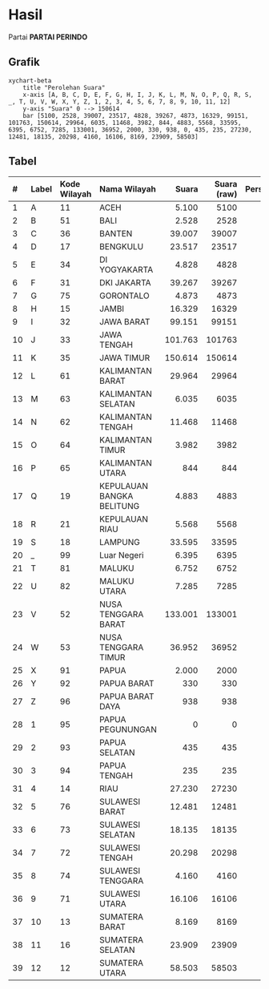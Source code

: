 # Hasil

Partai **PARTAI PERINDO**

## Grafik

```mermaid
xychart-beta
    title "Perolehan Suara"
    x-axis [A, B, C, D, E, F, G, H, I, J, K, L, M, N, O, P, Q, R, S, _, T, U, V, W, X, Y, Z, 1, 2, 3, 4, 5, 6, 7, 8, 9, 10, 11, 12]
    y-axis "Suara" 0 --> 150614
    bar [5100, 2528, 39007, 23517, 4828, 39267, 4873, 16329, 99151, 101763, 150614, 29964, 6035, 11468, 3982, 844, 4883, 5568, 33595, 6395, 6752, 7285, 133001, 36952, 2000, 330, 938, 0, 435, 235, 27230, 12481, 18135, 20298, 4160, 16106, 8169, 23909, 58503]
```

## Tabel

| #  | Label | Kode Wilayah | Nama Wilayah              | Suara   | Suara (raw) | Persentase |
|:-- |:----- |:------------ |:------------------------- | -------:| -----------:| ----------:|
| 1  | A     | 11           | ACEH                      | 5.100   | 5100        | 0,53       |
| 2  | B     | 51           | BALI                      | 2.528   | 2528        | 0,26       |
| 3  | C     | 36           | BANTEN                    | 39.007  | 39007       | 4,04       |
| 4  | D     | 17           | BENGKULU                  | 23.517  | 23517       | 2,43       |
| 5  | E     | 34           | DI YOGYAKARTA             | 4.828   | 4828        | 0,50       |
| 6  | F     | 31           | DKI JAKARTA               | 39.267  | 39267       | 4,06       |
| 7  | G     | 75           | GORONTALO                 | 4.873   | 4873        | 0,50       |
| 8  | H     | 15           | JAMBI                     | 16.329  | 16329       | 1,69       |
| 9  | I     | 32           | JAWA BARAT                | 99.151  | 99151       | 10,26      |
| 10 | J     | 33           | JAWA TENGAH               | 101.763 | 101763      | 10,53      |
| 11 | K     | 35           | JAWA TIMUR                | 150.614 | 150614      | 15,58      |
| 12 | L     | 61           | KALIMANTAN BARAT          | 29.964  | 29964       | 3,10       |
| 13 | M     | 63           | KALIMANTAN SELATAN        | 6.035   | 6035        | 0,62       |
| 14 | N     | 62           | KALIMANTAN TENGAH         | 11.468  | 11468       | 1,19       |
| 15 | O     | 64           | KALIMANTAN TIMUR          | 3.982   | 3982        | 0,41       |
| 16 | P     | 65           | KALIMANTAN UTARA          | 844     | 844         | 0,09       |
| 17 | Q     | 19           | KEPULAUAN BANGKA BELITUNG | 4.883   | 4883        | 0,51       |
| 18 | R     | 21           | KEPULAUAN RIAU            | 5.568   | 5568        | 0,58       |
| 19 | S     | 18           | LAMPUNG                   | 33.595  | 33595       | 3,48       |
| 20 | _     | 99           | Luar Negeri               | 6.395   | 6395        | 0,66       |
| 21 | T     | 81           | MALUKU                    | 6.752   | 6752        | 0,70       |
| 22 | U     | 82           | MALUKU UTARA              | 7.285   | 7285        | 0,75       |
| 23 | V     | 52           | NUSA TENGGARA BARAT       | 133.001 | 133001      | 13,76      |
| 24 | W     | 53           | NUSA TENGGARA TIMUR       | 36.952  | 36952       | 3,82       |
| 25 | X     | 91           | PAPUA                     | 2.000   | 2000        | 0,21       |
| 26 | Y     | 92           | PAPUA BARAT               | 330     | 330         | 0,03       |
| 27 | Z     | 96           | PAPUA BARAT DAYA          | 938     | 938         | 0,10       |
| 28 | 1     | 95           | PAPUA PEGUNUNGAN          | 0       | 0           | 0,00       |
| 29 | 2     | 93           | PAPUA SELATAN             | 435     | 435         | 0,05       |
| 30 | 3     | 94           | PAPUA TENGAH              | 235     | 235         | 0,02       |
| 31 | 4     | 14           | RIAU                      | 27.230  | 27230       | 2,82       |
| 32 | 5     | 76           | SULAWESI BARAT            | 12.481  | 12481       | 1,29       |
| 33 | 6     | 73           | SULAWESI SELATAN          | 18.135  | 18135       | 1,88       |
| 34 | 7     | 72           | SULAWESI TENGAH           | 20.298  | 20298       | 2,10       |
| 35 | 8     | 74           | SULAWESI TENGGARA         | 4.160   | 4160        | 0,43       |
| 36 | 9     | 71           | SULAWESI UTARA            | 16.106  | 16106       | 1,67       |
| 37 | 10    | 13           | SUMATERA BARAT            | 8.169   | 8169        | 0,85       |
| 38 | 11    | 16           | SUMATERA SELATAN          | 23.909  | 23909       | 2,47       |
| 39 | 12    | 12           | SUMATERA UTARA            | 58.503  | 58503       | 6,05       |



